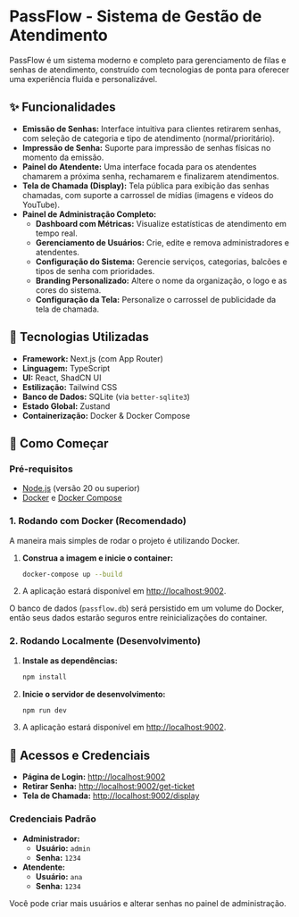 # PassFlow - Sistema de Gestão de Atendimento

PassFlow é um sistema moderno e completo para gerenciamento de filas e senhas de atendimento, construído com tecnologias de ponta para oferecer uma experiência fluida e personalizável.

## ✨ Funcionalidades

- **Emissão de Senhas:** Interface intuitiva para clientes retirarem senhas, com seleção de categoria e tipo de atendimento (normal/prioritário).
- **Impressão de Senha:** Suporte para impressão de senhas físicas no momento da emissão.
- **Painel do Atendente:** Uma interface focada para os atendentes chamarem a próxima senha, rechamarem e finalizarem atendimentos.
- **Tela de Chamada (Display):** Tela pública para exibição das senhas chamadas, com suporte a carrossel de mídias (imagens e vídeos do YouTube).
- **Painel de Administração Completo:**
    - **Dashboard com Métricas:** Visualize estatísticas de atendimento em tempo real.
    - **Gerenciamento de Usuários:** Crie, edite e remova administradores e atendentes.
    - **Configuração do Sistema:** Gerencie serviços, categorias, balcões e tipos de senha com prioridades.
    - **Branding Personalizado:** Altere o nome da organização, o logo e as cores do sistema.
    - **Configuração da Tela:** Personalize o carrossel de publicidade da tela de chamada.

## 🚀 Tecnologias Utilizadas

- **Framework:** Next.js (com App Router)
- **Linguagem:** TypeScript
- **UI:** React, ShadCN UI
- **Estilização:** Tailwind CSS
- **Banco de Dados:** SQLite (via `better-sqlite3`)
- **Estado Global:** Zustand
- **Containerização:** Docker & Docker Compose

## 🚀 Como Começar

### Pré-requisitos

- [Node.js](https://nodejs.org/) (versão 20 ou superior)
- [Docker](https://www.docker.com/products/docker-desktop/) e [Docker Compose](https://docs.docker.com/compose/)

### 1. Rodando com Docker (Recomendado)

A maneira mais simples de rodar o projeto é utilizando Docker.

1.  **Construa a imagem e inicie o container:**
    ```bash
    docker-compose up --build
    ```

2.  A aplicação estará disponível em [http://localhost:9002](http://localhost:9002).

O banco de dados (`passflow.db`) será persistido em um volume do Docker, então seus dados estarão seguros entre reinicializações do container.

### 2. Rodando Localmente (Desenvolvimento)

1.  **Instale as dependências:**
    ```bash
    npm install
    ```

2.  **Inicie o servidor de desenvolvimento:**
    ```bash
    npm run dev
    ```
3.  A aplicação estará disponível em [http://localhost:9002](http://localhost:9002).

## 🔑 Acessos e Credenciais

- **Página de Login:** [http://localhost:9002](http://localhost:9002)
- **Retirar Senha:** [http://localhost:9002/get-ticket](http://localhost:9002/get-ticket)
- **Tela de Chamada:** [http://localhost:9002/display](http://localhost:9002/display)

### Credenciais Padrão

- **Administrador:**
  - **Usuário:** `admin`
  - **Senha:** `1234`
- **Atendente:**
  - **Usuário:** `ana`
  - **Senha:** `1234`

Você pode criar mais usuários e alterar senhas no painel de administração.

